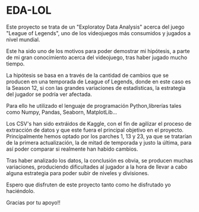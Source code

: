 # EDA-LOL

Este proyecto se trata de un "Exploratoy Data Analysis" acerca del juego "League of Legends", uno de los videojuegos más consumidos y jugados a nivel mundial.

Este ha sido uno de los motivos para poder demostrar mi hipótesis, a parte de mi gran conocimiento acerca del videojuego, tras haber jugado mucho tiempo.

La hipótesis se basa en a través de la cantidad de cambios que se producen en una temporada de League of Legends, donde en este caso es la Season 12, si con las grandes variaciones de estadísticas, la estrategia del jugador se podría ver afectada.

Para ello he utilizado el lenguaje de programación Python,librerías tales como Numpy, Pandas, Seaborn, MatplotLib...

Los CSV's han sido extráidos de Kaggle, con el fin de agilizar el proceso de extracción de datos y que este fuera el principal objetivo en el proyecto. Principalmente hemos optado por los parches 1, 13 y 23, ya que se tratarían de la primera actualización, la de mitad de temporada y justo la última, para así poder comparar si realmente han habido cambios.

Tras haber analizado los datos, la conclusión es obvia, se producen muchas variaciones, produciendo dificultades al jugador a la hora de llevar a cabo alguna estrategia para poder subir de niveles y divisiones.

Espero que disfruten de este proyecto tanto como he disfrutado yo haciéndolo.

Gracias por tu apoyo!!
